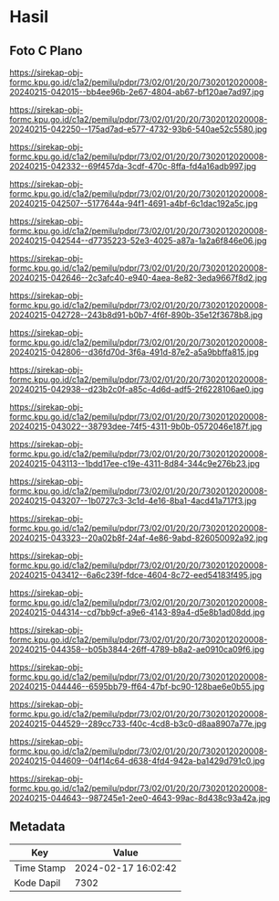 # Hasil

## Foto C Plano

https://sirekap-obj-formc.kpu.go.id/c1a2/pemilu/pdpr/73/02/01/20/20/7302012020008-20240215-042015--bb4ee96b-2e67-4804-ab67-bf120ae7ad97.jpg

https://sirekap-obj-formc.kpu.go.id/c1a2/pemilu/pdpr/73/02/01/20/20/7302012020008-20240215-042250--175ad7ad-e577-4732-93b6-540ae52c5580.jpg

https://sirekap-obj-formc.kpu.go.id/c1a2/pemilu/pdpr/73/02/01/20/20/7302012020008-20240215-042332--69f457da-3cdf-470c-8ffa-fd4a16adb997.jpg

https://sirekap-obj-formc.kpu.go.id/c1a2/pemilu/pdpr/73/02/01/20/20/7302012020008-20240215-042507--5177644a-94f1-4691-a4bf-6c1dac192a5c.jpg

https://sirekap-obj-formc.kpu.go.id/c1a2/pemilu/pdpr/73/02/01/20/20/7302012020008-20240215-042544--d7735223-52e3-4025-a87a-1a2a6f846e06.jpg

https://sirekap-obj-formc.kpu.go.id/c1a2/pemilu/pdpr/73/02/01/20/20/7302012020008-20240215-042646--2c3afc40-e940-4aea-8e82-3eda9667f8d2.jpg

https://sirekap-obj-formc.kpu.go.id/c1a2/pemilu/pdpr/73/02/01/20/20/7302012020008-20240215-042728--243b8d91-b0b7-4f6f-890b-35e12f3678b8.jpg

https://sirekap-obj-formc.kpu.go.id/c1a2/pemilu/pdpr/73/02/01/20/20/7302012020008-20240215-042806--d36fd70d-3f6a-491d-87e2-a5a9bbffa815.jpg

https://sirekap-obj-formc.kpu.go.id/c1a2/pemilu/pdpr/73/02/01/20/20/7302012020008-20240215-042938--d23b2c0f-a85c-4d6d-adf5-2f6228106ae0.jpg

https://sirekap-obj-formc.kpu.go.id/c1a2/pemilu/pdpr/73/02/01/20/20/7302012020008-20240215-043022--38793dee-74f5-4311-9b0b-0572046e187f.jpg

https://sirekap-obj-formc.kpu.go.id/c1a2/pemilu/pdpr/73/02/01/20/20/7302012020008-20240215-043113--1bdd17ee-c19e-4311-8d84-344c9e276b23.jpg

https://sirekap-obj-formc.kpu.go.id/c1a2/pemilu/pdpr/73/02/01/20/20/7302012020008-20240215-043207--1b0727c3-3c1d-4e16-8ba1-4acd41a717f3.jpg

https://sirekap-obj-formc.kpu.go.id/c1a2/pemilu/pdpr/73/02/01/20/20/7302012020008-20240215-043323--20a02b8f-24af-4e86-9abd-826050092a92.jpg

https://sirekap-obj-formc.kpu.go.id/c1a2/pemilu/pdpr/73/02/01/20/20/7302012020008-20240215-043412--6a6c239f-fdce-4604-8c72-eed54183f495.jpg

https://sirekap-obj-formc.kpu.go.id/c1a2/pemilu/pdpr/73/02/01/20/20/7302012020008-20240215-044314--cd7bb9cf-a9e6-4143-89a4-d5e8b1ad08dd.jpg

https://sirekap-obj-formc.kpu.go.id/c1a2/pemilu/pdpr/73/02/01/20/20/7302012020008-20240215-044358--b05b3844-26ff-4789-b8a2-ae0910ca09f6.jpg

https://sirekap-obj-formc.kpu.go.id/c1a2/pemilu/pdpr/73/02/01/20/20/7302012020008-20240215-044446--6595bb79-ff64-47bf-bc90-128bae6e0b55.jpg

https://sirekap-obj-formc.kpu.go.id/c1a2/pemilu/pdpr/73/02/01/20/20/7302012020008-20240215-044529--289cc733-f40c-4cd8-b3c0-d8aa8907a77e.jpg

https://sirekap-obj-formc.kpu.go.id/c1a2/pemilu/pdpr/73/02/01/20/20/7302012020008-20240215-044609--04f14c64-d638-4fd4-942a-ba1429d791c0.jpg

https://sirekap-obj-formc.kpu.go.id/c1a2/pemilu/pdpr/73/02/01/20/20/7302012020008-20240215-044643--987245e1-2ee0-4643-99ac-8d438c93a42a.jpg


## Metadata

| Key        | Value               |
| ---------- | ------------------- |
| Time Stamp | 2024-02-17 16:02:42 |
| Kode Dapil | 7302                |



